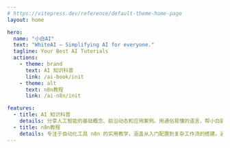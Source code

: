 ```yaml
---
# https://vitepress.dev/reference/default-theme-home-page
layout: home

hero:
  name: "小白AI"
  text: "WhiteAI — Simplifying AI for everyone."
  tagline: Your Best AI Tutorials
  actions:
    - theme: brand
      text: AI 知识科普
      link: /ai-book/init
    - theme: alt
      text: n8n教程
      link: /ai-n8n/init

features:
  - title: AI 知识科普
    details: 分享人工智能的基础概念、前沿动态和应用案例。用通俗易懂的语言，帮小白建立系统的AI认知，从零开始掌握AI核心知识。
  - title: n8n教程
    details: 专注于自动化工具 n8n 的实用教学，涵盖从入门配置到复杂工作流的搭建。通过实例演示，让用户快速学会如何用 n8n 提高效率、打造属于自己的自动化方案。
---
```


